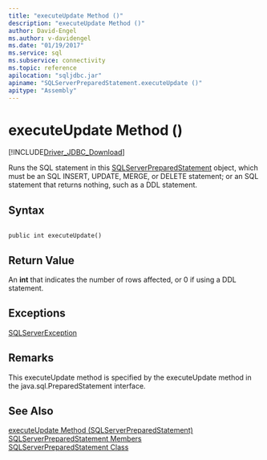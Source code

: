 ```yaml
---
title: "executeUpdate Method ()"
description: "executeUpdate Method ()"
author: David-Engel
ms.author: v-davidengel
ms.date: "01/19/2017"
ms.service: sql
ms.subservice: connectivity
ms.topic: reference
apilocation: "sqljdbc.jar"
apiname: "SQLServerPreparedStatement.executeUpdate ()"
apitype: "Assembly"
---
```

# executeUpdate Method ()
[!INCLUDE[Driver_JDBC_Download](../../../includes/driver_jdbc_download.md)]

  Runs the SQL statement in this [SQLServerPreparedStatement](../../../connect/jdbc/reference/sqlserverpreparedstatement-class.md) object, which must be an SQL INSERT, UPDATE, MERGE, or DELETE statement; or an SQL statement that returns nothing, such as a DDL statement.  
  
## Syntax  
  
```  
  
public int executeUpdate()  
```  
  
## Return Value  
 An **int** that indicates the number of rows affected, or 0 if using a DDL statement.  
  
## Exceptions  
 [SQLServerException](../../../connect/jdbc/reference/sqlserverexception-class.md)  
  
## Remarks  
 This executeUpdate method is specified by the executeUpdate method in the java.sql.PreparedStatement interface.  
  
## See Also  
 [executeUpdate Method &#40;SQLServerPreparedStatement&#41;](../../../connect/jdbc/reference/executeupdate-method-sqlserverpreparedstatement.md)   
 [SQLServerPreparedStatement Members](../../../connect/jdbc/reference/sqlserverpreparedstatement-members.md)   
 [SQLServerPreparedStatement Class](../../../connect/jdbc/reference/sqlserverpreparedstatement-class.md)  
  
  
